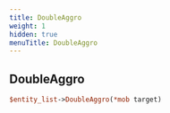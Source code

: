 ```yaml
---
title: DoubleAggro
weight: 1
hidden: true
menuTitle: DoubleAggro
---
```

## DoubleAggro
```perl
$entity_list->DoubleAggro(*mob target)
```